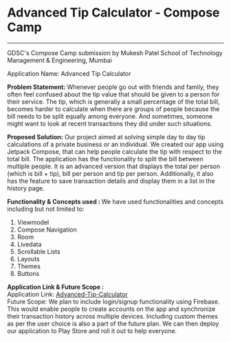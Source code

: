 # Advanced Tip Calculator - Compose Camp

---

GDSC's Compose Camp submission by Mukesh Patel School of Technology Management &amp; Engineering, Mumbai

Application Name: Advanced Tip Calculator

<b> Problem Statement:</b>
Whenever people go out with friends and family, they often feel confused about the tip value that should be given to a person for their service. The tip, which is generally a small percentage of the total bill, becomes harder to calculate when there are groups of people because the bill needs to be split equally among everyone. And sometimes, someone might want to look at recent transactions they did under such situations.

<b> Proposed Solution:</b>
Our project aimed at solving simple day to day tip calculations of a private business or an individual. We created our app using Jetpack Compose, that can help people calculate the tip with respect to the total bill. The application has the functionality to split the bill between multiple people. It is an advanced version that displays the total per person (which is bill + tip), bill per person and tip per person. Additionally, it also has the feature to save transaction details and display them in a list in the history page.

<b> Functionality & Concepts used : </b>
We have used functionalities and concepts including but not limited to:
1) Viewmodel
2) Compose Navigation
3) Room
4) Livedata
5) Scrollable Lists
6) Layouts
7) Themes
8) Buttons

<b> Application Link & Future Scope : </b>
<br>
Application Link: [Advanced-Tip-Calculator]()
<br>
Future Scope: We plan to include login/signup functionality using Firebase. This would enable people to create accounts on the app and synchronize their transaction history across multiple devices. Including custom themes as per the user choice is also a part of the future plan. We can then deploy our application to Play Store and roll it out to help everyone.